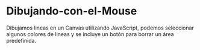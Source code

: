 # Dibujando-con-el-Mouse
Dibujamos lineas en un Canvas utilizando JavaScript, podemos seleccionar algunos colores de lineas y se incluye un botón para borrar un área predefinida.
